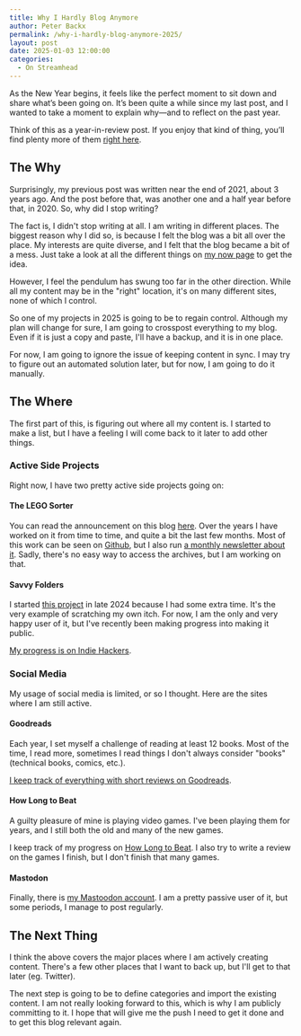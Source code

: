 ```yaml
---
title: Why I Hardly Blog Anymore
author: Peter Backx
permalink: /why-i-hardly-blog-anymore-2025/
layout: post
date: 2025-01-03 12:00:00
categories:
  - On Streamhead
---
```


As the New Year begins, it feels like the perfect moment to sit down and share what’s been going on. It’s been quite a while since my last post, and I wanted to take a moment to explain why—and to reflect on the past year.

Think of this as a year-in-review post. If you enjoy that kind of thing, you’ll find plenty more of them [right here](https://www.streamhead.com/category/on_streamhead.html).

<!--more-->

## The Why

Surprisingly, my previous post was written near the end of 2021, about 3 years ago. And the post before that, was 
another one and a half year before that, in 2020. So, why did I stop writing?

The fact is, I didn't stop writing at all. I am writing in different places. The biggest reason why I did so, is 
because I felt the blog was a bit all over the place. My interests are quite diverse, and I felt that the blog 
became a bit of a mess. Just take a look at all the different things on [my now page](https://www.streamhead.com/now/) 
to get the idea.

However, I feel the pendulum has swung too far in the other direction. While all my content may be in the "right" 
location, it's on many different sites, none of which I control.

So one of my projects in 2025 is going to be to regain control. Although my plan will change for sure, I am going to
crosspost everything to my blog. Even if it is just a copy and paste, I'll have a backup, and it is in one place.

For now, I am going to ignore the issue of keeping content in sync. I may try to figure out an automated solution
later, but for now, I am going to do it manually.


## The Where

The first part of this, is figuring out where all my content is. I started to make a list, but I have a feeling I
will come back to it later to add other things.

### Active Side Projects

Right now, I have two pretty active side projects going on:

#### The LEGO Sorter

You can read the announcement on this blog [here](https://www.streamhead.com/3d%20printing/ai/2021/11/01/deep-learning-lego-sorting.html).
Over the years I have worked on it from time to time, and quite a bit the last few months.
Most of this work can be seen on [Github](https://github.com/pbackx/lego-sorter-pi/),
but I also run [a monthly newsletter about it](https://subscribepage.io/sorting-updates). Sadly, there's no easy way to
access the archives, but I am working on that.

#### Savvy Folders

I started [this project](https://www.savvyfolders.com/) in late 2024 because I had some extra time. It's the very example of scratching my own itch.
For now, I am the only and very happy user of it, but I've recently been making progress into making it public.

[My progress is on Indie Hackers](https://www.indiehackers.com/product/savvy-folders).

### Social Media

My usage of social media is limited, or so I thought. Here are the sites where I am still active.

#### Goodreads

Each year, I set myself a challenge of reading at least 12 books. Most of the time, I read more, sometimes I read things
I don't always consider "books" (technical books, comics, etc.). 
 
[I keep track of everything with short reviews on Goodreads](https://www.goodreads.com/user/show/37577599-peter-backx).

#### How Long to Beat

A guilty pleasure of mine is playing video games. I've been playing them for years, and I still both the old and many
of the new games.

I keep track of my progress on [How Long to Beat](https://howlongtobeat.com/user/peterfromm/). I also try to write a
review on the games I finish, but I don't finish that many games.

#### Mastodon

Finally, there is [my Mastoodon account](https://indiehackers.social/@peterb). I am a pretty passive user of it, but 
some periods, I manage to post regularly.

## The Next Thing

I think the above covers the major places where I am actively creating content. There's a few other places that I want
to back up, but I'll get to that later (eg. Twitter).

The next step is going to be to define categories and import the existing content. I am not really looking forward to 
this, which is why I am publicly committing to it. I hope that will give me the push I need to get it done and to get
this blog relevant again.
